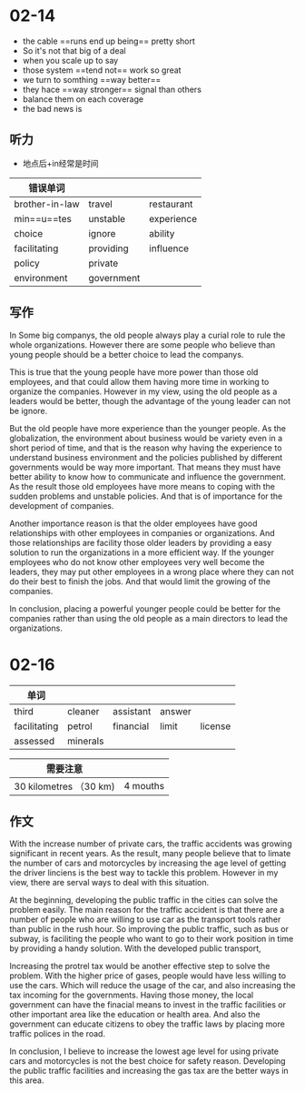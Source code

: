# 02-14

- the cable ==runs end up being== pretty short
- So it's not that big of a deal
- when you scale up to say 
- those system	==tend not== work so great
- we turn to somthing ==way better==
- they hace ==way stronger== signal than others
- balance them on each coverage
- the bad news is

## 听力
- 地点后+in经常是时间

| 错误单词       |            |            |
| -------------- | ---------- | ---------- |
| brother-in-law | travel     | restaurant |
| min==u==tes    | unstable   | experience |
| choice         | ignore     | ability    |
| facilitating   | providing  | influence  |
| policy         | private    |            |
| environment    | government |            |

## 写作

In Some big companys, the old people always play a curial role to rule the whole organizations. However there are some people who believe than young people should be a better choice to lead the companys.

This is true that the young people have more power than those old employees, and that could allow them having more time in working to organize the companies. However in my view, using the old people as a leaders would be better, though the advantage of the young leader can not be ignore.

But the old people have more experience than the younger people. As the globalization, the environment about business would be variety even in a short period of time, and that is the reason why having the experience to understand business environment and the policies published by different governments would be way more important. That means they must have better ability to know how to communicate and influence the government. As the result those old employees have more means to coping with the sudden problems and unstable policies. And that is of importance for the development of companies.

Another importance reason is that the older employees have good relationships with other employees in companies or organizations. And those relationships are facility those older leaders by providing a easy solution to run the organizations in a more efficient way. If the younger employees who do not know other employees very well become the leaders, they may put other employees in a wrong place where they can not do their best to finish the jobs. And that would limit the growing of the companies.

In conclusion, placing a powerful younger people could be better for the companies rather than using the old people as a main directors to lead the organizations.

# 02-16

| 单词         |          |           |        |         |
| ------------ | -------- | --------- | ------ | ------- |
| third        | cleaner  | assistant | answer |         |
| facilitating | petrol   | financial | limit  | license |
| assessed     | minerals |           |        |         |

| 需要注意               |          |
| ---------------------- | -------- |
| 30 kilometres （30 km) | 4 mouths | 


           
## 作文
With the increase number of private cars, the traffic accidents was growing significant in recent years. As the result, many people believe that to limate the number of cars and motorcycles by increasing the age level of getting the driver linciens is the best way to tackle this problem. However in my view, there are serval ways to deal with this situation.

At the beginning, developing the public traffic in the cities can solve the problem easily. The main reason for the traffic accident is that there are a number of people who are willing to use car as the transport tools rather than public in the rush hour. So improving the public traffic, such as bus or subway, is faciliting the people who want to go to their work position in time by providing a handy solution. With the developed public transport,

Increasing the protrel tax would be another effective step to solve the problem. With the higher price of gases, people would have less willing to use the cars. Which will reduce the usage of the car, and also increasing the tax incoming for the governments. Having those money, the local government can have the finacial means to invest in the traffic facilities or other important area like the education or health area. And also the government can educate citizens to obey the traffic laws by placing more traffic polices in the road.

In conclusion, I believe to increase the lowest age level for using private cars and motorcycles is not the best choice for safety reason. Developing the public traffic facilities and increasing the gas tax are the better ways in this area.
